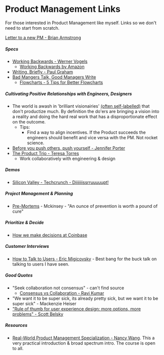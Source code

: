 # Product Management Links

For those interested in Product Management like myself. Links so we don't need to start from scratch. 

[Letter to a new PM - Brian Armstrong](https://sriramk.com/memos/brian_armstrong_new_PM_letter.pdf)

##### Specs 
  * [Working Backwards - Werner Vogels](https://www.allthingsdistributed.com/2006/11/working_backwards.html)
    * [Working Backwards by Amazon](https://www.product-frameworks.com/Amazon-Product-Management.html)
  * [Writing, Briefly - Paul Graham](http://www.paulgraham.com/writing44.html)
  * [Bad Mangers Talk, Good Managers Write](http://blog.idonethis.com/managers-write/)
    * [Flowcharts - 5 Tips for Better Flowcharts](https://www.smartdraw.com/flowchart/flowchart-tips.htm)
 
##### Cultivating Positive Relationships with Engineers, Designers
  * The world is awash in 'brilliant visionairies' [(often self-labelled)](https://www.youtube.com/watch?v=DkGMY63FF3Q) that don't productize much. By definition the do'ers are bringing a vision into a reality and doing the hard real work that has a disproportionate effect on the outcome.  
    * Tips:
      * Find a way to align incentives. If the Product succeeds the engineers should benefit and vice versa with the PM. Not rocket science. 
  * [Before you push others, push yourself - Jennifer Porter](https://hbr.org/2019/01/to-improve-your-team-first-work-on-yourself)
  * [The Product Trio - Teresa Torres](https://www.producttalk.org/2021/05/product-trio/?utm_source=Twitter&utm_medium=tweet-this&utm_campaign=Monthly%20Post)
    * Work collaboratively with engineering & design
  
##### Demos
  * [Silicon Valley - Techcrunch - Diiiiiiissrruuuuupt!](https://www.youtube.com/watch?v=J-GVd_HLlps)

##### Project Management & Planning
  * [Pre-Mortems](https://www.mckinsey.com/business-functions/strategy-and-corporate-finance/our-insights/bias-busters-premortems-being-smart-at-the-start) - Mckinsey - "An ounce of prevention is worth a pound of cure"
  
##### Prioritize & Decide 
  * [How we make decisions at Coinbase](https://medium.com/@barmstrong/how-we-make-decisions-at-coinbase-cd6c630322e9)

##### Customer Interviews
  * [How to Talk to Users - Eric Migicovsky](https://www.ycombinator.com/library/6g-how-to-talk-to-users) - Best bang for the buck talk on talking to users I have seen. 

##### Good Quotes
  * "Seek collaboration not consensus" - can't find source
    * [Consensus vs Collaboration - Ravi Kumar](https://medium.com/@yoursproductly/consensus-vs-collaboration-vs-consent-ad4183e3b69f)
  * "We want it to be super sick, its already pretty sick, but we want it to be super sick" - Mackenzie Heiser
  * ["Rule of thumb for user experience design: more options, more problems" - Scott Belsky](https://www.linkedin.com/posts/pascalbornet_%3F%3F%3F%3F-%3F%3F-%3F%3F%3F%3F%3F-%3F%3F%3F-%3F%3F%3F%3F-activity-6746424082788708352-o9N-)

##### Resources 
  * [Real-World Product Management Specialization - Nancy Wang](https://www.coursera.org/specializations/real-world-product-management). This a very practical introduction & broad spectrum intro. The course is open to all. 



